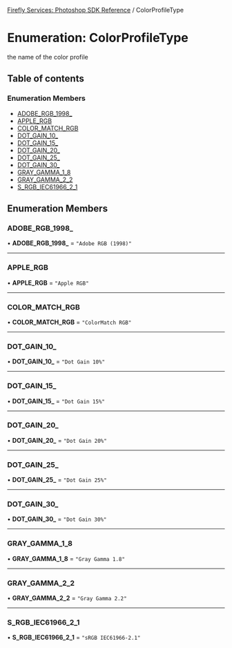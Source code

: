 [Firefly Services: Photoshop SDK Reference](../index.md) / ColorProfileType

# Enumeration: ColorProfileType

the name of the color profile

## Table of contents

### Enumeration Members

- [ADOBE\_RGB\_1998\_](ColorProfileType.md#adobe_rgb_1998_)
- [APPLE\_RGB](ColorProfileType.md#apple_rgb)
- [COLOR\_MATCH\_RGB](ColorProfileType.md#color_match_rgb)
- [DOT\_GAIN\_10\_](ColorProfileType.md#dot_gain_10_)
- [DOT\_GAIN\_15\_](ColorProfileType.md#dot_gain_15_)
- [DOT\_GAIN\_20\_](ColorProfileType.md#dot_gain_20_)
- [DOT\_GAIN\_25\_](ColorProfileType.md#dot_gain_25_)
- [DOT\_GAIN\_30\_](ColorProfileType.md#dot_gain_30_)
- [GRAY\_GAMMA\_1\_8](ColorProfileType.md#gray_gamma_1_8)
- [GRAY\_GAMMA\_2\_2](ColorProfileType.md#gray_gamma_2_2)
- [S\_RGB\_IEC61966\_2\_1](ColorProfileType.md#s_rgb_iec61966_2_1)

## Enumeration Members

### ADOBE\_RGB\_1998\_

• **ADOBE\_RGB\_1998\_** = ``"Adobe RGB (1998)"``

___

### APPLE\_RGB

• **APPLE\_RGB** = ``"Apple RGB"``

___

### COLOR\_MATCH\_RGB

• **COLOR\_MATCH\_RGB** = ``"ColorMatch RGB"``

___

### DOT\_GAIN\_10\_

• **DOT\_GAIN\_10\_** = ``"Dot Gain 10%"``

___

### DOT\_GAIN\_15\_

• **DOT\_GAIN\_15\_** = ``"Dot Gain 15%"``

___

### DOT\_GAIN\_20\_

• **DOT\_GAIN\_20\_** = ``"Dot Gain 20%"``

___

### DOT\_GAIN\_25\_

• **DOT\_GAIN\_25\_** = ``"Dot Gain 25%"``

___

### DOT\_GAIN\_30\_

• **DOT\_GAIN\_30\_** = ``"Dot Gain 30%"``

___

### GRAY\_GAMMA\_1\_8

• **GRAY\_GAMMA\_1\_8** = ``"Gray Gamma 1.8"``

___

### GRAY\_GAMMA\_2\_2

• **GRAY\_GAMMA\_2\_2** = ``"Gray Gamma 2.2"``

___

### S\_RGB\_IEC61966\_2\_1

• **S\_RGB\_IEC61966\_2\_1** = ``"sRGB IEC61966-2.1"``
